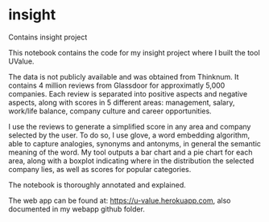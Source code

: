 # insight
Contains insight project

This notebook contains the code for my insight project where I built the tool UValue.

The data is not publicly available and was obtained from Thinknum. It contains 4 million reviews from Glassdoor for 
approximatly 5,000 companies. Each review is separated into positive aspects and negative aspects, along with scores
in 5 different areas: management, salary, work/life balance, company culture and career opportunities. 

I use the reviews to generate a simplified score in any area and company selected by the user. To do so, I use glove,
a word embedding algorithm, able to capture analogies, synonyms and antonyms, in general the semantic meaning of the word. My tool outputs a bar chart and a pie chart 
for each area, along with a boxplot indicating where in the distribution the selected company lies, as well as scores 
for popular categories. 

The notebook is thoroughly annotated and explained.

The web app can be found at: https://u-value.herokuapp.com, also documented in my webapp github folder.



